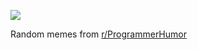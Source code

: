 ![](https://preview.redd.it/qf9yrsn115xe1.png?width=640&crop=smart&auto=webp&s=76d4c731d9fc71b37bdede5bb02f54f800c18a20)

 Random memes from [r/ProgrammerHumor](https://www.reddit.com/r/ProgrammerHumor/)

